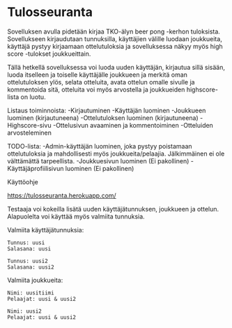 # Tulosseuranta

Sovelluksen avulla pidetään kirjaa TKO-älyn beer pong -kerhon tuloksista. Sovellukseen kirjaudutaan tunnuksilla, käyttäjien välille luodaan joukkueita, käyttäjä pystyy kirjaamaan ottelutuloksia ja sovelluksessa näkyy myös high score -tulokset joukkueittain.

Tällä hetkellä sovelluksessa voi luoda uuden käyttäjän, kirjautua sillä sisään, luoda itselleen ja toiselle käyttäjälle joukkueen ja merkitä oman ottelutuloksen ylös, selata otteluita, avata ottelun omalle sivulle ja kommentoida sitä, otteluita voi myös arvostella ja joukkueiden highscore-lista on luotu.

Listaus toiminnoista:
    -Kirjautuminen
    -Käyttäjän luominen
    -Joukkueen luominen (kirjautuneena)
    -Ottelutuloksen luominen (kirjautuneena)
    -Highscore-sivu
    -Ottelusivun avaaminen ja kommentoiminen
    -Otteluiden arvosteleminen

TODO-lista:
    -Admin-käyttäjän luominen, joka pystyy poistamaan ottelutuloksia ja mahdollisesti myös joukkueita/pelaajia. Jälkimmäinen ei ole välttämättä tarpeellista.
    -Joukkuesivun luominen (Ei pakollinen)
    -Käyttäjäprofiilisivun luominen (Ei pakollinen)

Käyttöohje

https://tulosseuranta.herokuapp.com/


Testaaja voi kokeilla lisätä uuden käyttäjätunnuksen, joukkueen ja ottelun. Alapuolelta voi käyttää myös valmiita tunnuksia.

Valmiita käyttäjätunnuksia:
    
    Tunnus: uusi
    Salasana: uusi

    Tunnus: uusi2
    Salasana: uusi2

Valmiita joukkueita:
    
    Nimi: uusitiimi
    Pelaajat: uusi & uusi2

    Nimi: uusi2
    Pelaajat: uusi & uusi2
